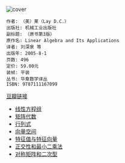 ![cover](https://img3.doubanio.com/lpic/s27291003.jpg)

    作者: （美）莱（Lay D.C.） 
    出版社: 机械工业出版社
    副标题: （原书第3版）
    原作名: Linear Algebra and Its Applications
    译者: 刘深泉 等 
    出版年: 2005-8-1
    页数: 496
    定价: 59.00元
    装帧: 平装
    丛书: 华章数学译丛
    ISBN: 9787111167099

[豆瓣链接](https://book.douban.com/subject/1425950/)

- [线性方程组](linear_system_of_equations.md)
- [矩阵代数](matrix_algebra.md)
- [行列式](det.md)
- [向量空间](vector_space.md)
- [特征值与特征向量](eigen.md)
- [正交性和最小二乘法](lsm.md)
- [对称矩阵和二次型](quadric_form.md)



